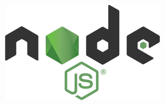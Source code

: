 <!--- Provide a general summary of the issue in the Title above -->

[jkobjollURL]: https://kobjoll.net
[![kobjoll.net](https://raw.githubusercontent.com/joelkobjoll/react_web/master/logo.png)][jkobjollURL]
	

<!--- If you have an issue with the project, please provide us with the following information -->

<!---  Host OS -->
<!--- Command line users, your run/create command, GUI/Unraid users, a screenshot of your template settings. -->
<!--- Docker log output, docker log <container-name>      -->
<!--- Mention if you're using symlinks on any of the volume mounts. -->


<!--- If you have a suggestion or fix for the project, please provide us with the following information -->

<!--- What you think your suggestion brings to the project, or fixes with the project -->
<!--- If it's a fix, would it be better suited as a Pull request to the repo ? -->
